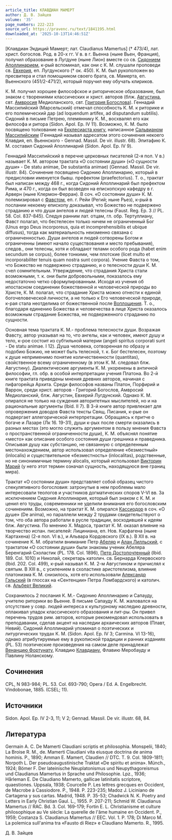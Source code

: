 ```yaml
---
article_title: КЛАВДИАН МАМЕРТ
author: Д. В. Зайцев
volume: '35'
page_numbers: 222-223
source_url: https://pravenc.ru/text/1841195.html
downloaded_at: '2025-10-13T14:46:51Z'
---
```


[Клавдиан Экдиций Мамерт; лат. Claudianus Mamertus] († 473/4), лат. христ. богослов. Род. в 20-х гг. V в. в г. Вьенна (ныне Вьен, Франция), получил образование в Лугдуне (ныне Лион) вместе со св. [Сидонием Аполлинарием](<https://pravenc.ru/text/Сидонием Аполлинарием.html>), к-рый вспоминал, как они с К. М. слушали проповеди св. [Евхерия](https://pravenc.ru/text/Евхерия.html), еп. Лугдунского († ок. 450). К. М. был рукоположен во пресвитера и стал помощником своего брата, св. Мамерта, еп. Вьеннского (451/2-471/2), который поручил ему обучать клириков.

К. М. получил хорошее философское и риторическое образование, был знаком с творениями классических и христ. авторов (блж. [Августина](https://pravenc.ru/text/АВГУСТИН.html), свт. [Амвросия](https://pravenc.ru/text/АМВРОСИЙ.html) Медиоланского, свт. [Григория Богослова](<https://pravenc.ru/text/Григорий Богослов.html>)). Геннадий Массилийский (Марсельский) отмечал способность К. М. к риторике и его полемический дар (ad loquendum artifex, ad disputandum subtilis). Сидоний в письме Петрею, племяннику К. М., восхвалял его как философа и ритора (Sidon. Apol. Ep. IV 11). Возможно, К. М. было посвящено толкование на [Екклесиаста книгу](<https://pravenc.ru/text/Екклесиаста книгу.html>), написанное [Сальвианом Массилийским](<https://pravenc.ru/text/Сальвианом Массилийским.html>) (Геннадий называл адресатом этого сочинения некоего Клавдия, еп. Вьеннского - Gennad. Massil. De vir. illustr. 68). Эпитафию К. М. составил Сидоний Аполлинарий (Sidon. Apol. Ep. IV 9).

Геннадий Массилийский в перечне церковных писателей (2-я пол. V в.) называет К. М. автором трактата «О состоянии души» («О сущности души» - De statu animae, De substantia animae) (Gennad. Massil. De vir. illustr. 84). Сочинение посвящено Сидонию Аполлинарию, который в предисловии именуется бывш. префектом (praefectorius). Т. о., трактат был написан между 468 г., когда Сидоний Аполлинарий был префектом Рима, и 470 г., когда он был возведен на епископскую кафедру в г. Арверн (ныне Клермон-Ферран). В соч. «О состоянии души» К. М. полемизировал с [Фавстом](https://pravenc.ru/text/Фавстом.html), еп. г. Рейи (Регий; ныне Рьез), к-рый в послании некоему епископу доказывал, что Божество не подвержено страданию и что души ангелов и людей телесны (Faust. Reg. Ep. 3 // PL. 58. Col. 837-845). Следуя ранним лат. отцам, гл. обр. Тертуллиану, Фавст полагал, что бестелесен только ничем не ограниченный Бог (Unus ergo Deus incorporeus, quia et incomprehensibilis et ubique diffusus), тогда как материальность неизменно связана с ограниченностью. Души ангелов и людей сотворены Богом и ограниченны (имеют начало существования и место пребывания), следов., они телесны, хотя и обладают телами особого рода (habet enim secundum se corpus), более тонкими, чем плотские (licet multo et incorporabiliter tenuis quam nostra sunt corpora). Учение Фавста о том, что Божество не подвержено страданию, и о телесности души К. М. счел сомнительным. Утверждение, что страдания Христа стали возможными, т. к. они были добровольными, показалось ему недостаточно четко сформулированным. Исходя из учения об ипостасном соединении божественной и человеческой природы во Христе, К. М. полагал, что страдание Христа можно отнести к единой богочеловеческой личности, а не только к Его человеческой природе, к-рая стала неотделима от божественной после [Воплощения](https://pravenc.ru/text/Воплощения.html). Т. о., благодаря единению Божества и человечества в лице Христа оказалось возможным страдание Божества, не подверженного страданию по сущности.

Основная тема трактата К. М.- проблема телесности души. Возражая Фавсту, автор указывал на то, что ангелы, как и человек, имеют душу и тело, к-рое состоит из субтильной материи (angeli spiritus corporati sunt - De statu animae. I 12). Душа человека, сотворенная по образу и подобию Божию, не может быть телесной, т. к. Бог бестелесен, поэтому к душе неприменимо понятие количественности (quantitas), свойственное всему ограниченному (в этом К. М. следовал блж. Августину). Диалектические аргументы К. М. укоренены в античной философии, гл. обр. в особой интерпретации учения Платона. Во 2-й книге трактата приведены мнения древних авторов, начиная с пифагорейца Архита. Среди философов названы Платон, Порфирий и Варрон, среди христ. авторов - Григорий Богослов, Амвросий Медиоланский, блж. Августин, Евхерий Лугдунский. Однако К. М. опирался не только на суждения авторитетных мыслителей, но и на рациональные аргументы (Ibid. II 7). В 3-й книге автор привлекает для опровержения доводов Фавста тексты Свящ. Писания, к-рые он подвергает аллегорической интерпретации. Обращаясь к притче о богаче и Лазаре (Лк 16. 19-31), души к-рых после смерти оказались в разных местах (это могло служить аргументом в пользу мнения Фавста о пространственной ограниченности души), К. М. объяснял понятие «место» как описание особого состояния души грешника и праведника. Описывая душу как субстанцию, не связанную с определенным местонахождением, автор использовал определение «безместный» (inlocalis) и существительное «безместность» (inlocalitas), родственные, но не синонимичные термину alocalis, который использовал [Викторин Марий](<https://pravenc.ru/text/Викторин Марий.html>) (у него этот термин означал сущность, находящуюся вне границ мира).

Трактат «О состоянии души» представляет собой образец чистого спекулятивного богословия: затронутые в нем проблемы мало интересовали теологов и участников догматических споров V-VI вв. За исключением Сидония Аполлинария, который был знаком с К. М. и ценил его труды, современники не уделили внимания его богословским сочинениям. Возможно, на трактат К. М. опирался [Кассиодор](https://pravenc.ru/text/Кассиодор.html) в соч. «О душе» (De anima), но параллели между 2 трудами свидетельствуют о том, что оба автора работали в русле традиции, восходившей к идеям блж. Августина. По мнению Х. Мадоса, трактат К. М. оказал влияние на творчество испан. писателей: Лициниана, еп. Нов. Карфагена (ныне Картахена) (2-я пол. VI в.), и Альвара Кордовского (IX в.). В XII в. на сочинение К. М. обратили внимание Петр [Абеляр](https://pravenc.ru/text/Абеляр.html) и [Алан Лилльский](<https://pravenc.ru/text/Алан Лилльский.html>), с трактатом «О состоянии души» были знакомы ученик Абеляра Беренгарий Схоластик (PL. 178. Col. 1896), [Петр Достопочтенный](<https://pravenc.ru/text/Петр Достопочтенный.html>) (Ibid.
189.
Col. 1010) и Николай, секретарь 
католич. св. Бернарда Клервоского (Ibid. 202. Col. 499), к-рый называл К. М. 2-м Августином и причислял к святым. В XIII в., с усилением в схоластике аристотелизма, влияние платонизма К. М. снизилось, хотя его использовали [Александр Гэльский](<https://pravenc.ru/text/Александр Гэльский.html>) (в глоссах на «Сентенции» Петра Ломбардского) и католич. св. [Альберт Великий](<https://pravenc.ru/text/Альберт Великий.html>).

Сохранилось 2 послания К. М.- Сидонию Аполлинарию и Сапауду, учителю риторики во Вьенне. В письме Сапауду К. М. жаловался на отсутствие у совр. людей интереса к культурному наследию древности, оплакивал упадок классического образования и лит-ры. Он привел перечень трудов рим. авторов, которые рекомендовал использовать в преподавании, сделав акцент на наследии архаических авторов (Плавт, Невий). Сидоний Аполлинарий упоминал о поэтических и литургических трудах К. М. (Sidon. Apol. Ep. IV 3; Carmina. VI 13-16), однако атрибутируемые ему в рукописной традиции и ранних изданиях (PL. 53) поэтические произведения на самом деле принадлежат [Венанцию Фортунату](<https://pravenc.ru/text/Венанцию Фортунату.html>), Клавдию [Клавдиану](https://pravenc.ru/text/Клавдиану.html), Флавию Меробауду и Павлину Ноланскому.

## Сочинения

CPL, N 983-984; PL. 53. Col. 693-790; Opera / Ed. A. Engelbrecht. Vindobonae, 1885. (CSEL; 11).

## Источники

Sidon. Apol. Ep. IV 2-3, 11; V 2; Gennad. Massil. De vir. illustr. 68, 84.

## Литература

Germain A. C. De Mamerti Claudiani scriptis et philosophia. Monspelii, 1840; La Broise R. M., de. Mamerti Claudiani vita eiusque doctrina de anima hominis. P., 1890; Amman E. Mamert, Claudien // DTC. T. 9. Col. 1809-1811; Norpoth L. Der pseudoaugustinische Traktat «De spiritu et anima». Münch., 1924; Bömer F. Der lateinische Neuplatonismus und Neupythagoreismus und Claudianus Mamertus in Sprache und Philosophie. Lpz., 1936; Hårleman E. De Claudiano Mamerto, gallicae latinitatis scriptore, quaestiones. Uppsala, 1938; Courcelle P. Les lettres grecques en Occident, de Macrobe à Cassiodore. P., 1948. P. 223-235; Madoz J. Liciniano de Cartagena y sus cartas. Madrid, 1948. P. 35-53; Chadwick N. K. Poetry and Letters in Early Christian Gaul. L., 1955. P. 207-211; Schmid W. Claudianus Mamertus // RAC. Bd. 3. Col. 169-179; Fortin E. L. Christianisme et culture philosophique au Ve siècle: La querelle de l'âme humaine en Occident. P., 1959; Costanza S. Claudianus Mamertus // EEC. Vol. 1. P. 178; Di Marco M. La polemica sull'anima tra «Fausto di Riez» e Claudiano Mamerto. R., 1995.

Д. В. Зайцев
